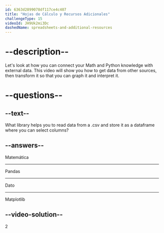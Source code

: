 ```yaml
---
id: 6363d2899078df117ce4c407
title: "Hojas de Cálculo y Recursos Adicionales"
challengeType: 15
videoId: JH9Uk2mi3Dc
dashedName: spreadsheets-and-additional-resources
---
```


# --description--

Let's look at how you can connect your Math and Python knowledge with external data. This video will show you how to get data from other sources, then transform it so that you can graph it and interpret it.

# --questions--

## --text--

What library helps you to read data from a .csv and store it as a dataframe where you can select columns?

## --answers--

Matemática

---

Pandas

---

Dato

---

Matplotlib

## --video-solution--

2
